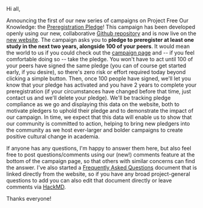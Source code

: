 Hi all,

Announcing the first of our new series of campaigns on Project Free Our Knowledge: the [Preregistration Pledge](https://freeourknowledge.org/2020-12-03-preregistration-pledge/)! This campaign has been developed openly using our new, collaborative [Github repository](https://github.com/FreeOurKnowledge/website) and is now live on the [new website](https://freeourknowledge.org/). The campaign asks you to **pledge to preregister at least one study in the next two years, alongside 100 of your peers**. It would mean the world to us if you could check out the [campaign page](https://freeourknowledge.org/2020-12-03-preregistration-pledge/) and -- if you feel comfortable doing so -- take the pledge. You won't have to act until 100 of your peers have signed the same pledge (you can of course get started early, if you desire), so there's zero risk or effort required today beyond clicking a simple button. Then, once 100 people have signed, we'll let you know that your pledge has activated and you have 2 years to complete your preregistration (if your circumstances have changed before that time, just contact us and we'll delete your pledge). We'll be tracking pledge compliance as we go and displaying this data on the website, both to motivate pledgers to uphold their pledge and to demonstrate the impact of our campaign. In time, we expect that this data will enable us to show that our community is committed to action, helping to bring new pledgers into the community as we host ever-larger and bolder campaigns to create positive cultural change in academia. 

If anyone has any questions, I'm happy to answer them here, but also feel free to post questions/comments using our (new!) comments feature at the bottom of the campaign page, so that others with similar concerns can find the answer. I've also started a [Frequently Asked Questions](https://github.com/FreeOurKnowledge/website/blob/master/faq.md) document that is linked directly from the website, so if you have any broad project-general questions to add you can also edit that document directly or leave comments via [HackMD](https://hackmd.io/@TQgKoSxnS1WWNgHDQ-8mwA/H1V0v5SiD/edit). 

Thanks everyone! 
